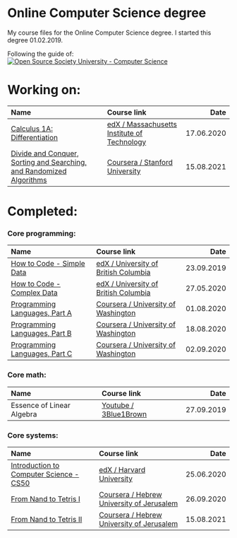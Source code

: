 # Online Computer Science degree
My course files for the Online Computer Science degree. I started this degree 01.02.2019.

Following the guide of: 
[![Open Source Society University - Computer Science](https://img.shields.io/badge/OSSU-computer--science-blue.svg)](https://github.com/ossu/computer-science)


# Working on:

| Name                                            | Course link                                                      |      Date  |
| :---------------------------------------------- |:---------------------------------------------------------------- |-----------:|
| [Calculus 1A: Differentiation][me11]            | [edX /  Massachusetts Institute of Technology][me12]             | 17.06.2020 |
| [Divide and Conquer, Sorting and Searching, and Randomized Algorithms][ct11] | [Coursera / Stanford University][ct12]      | 15.08.2021 |

[me11]: Calculus/1A%20Differentiation/
[me12]: https://www.edx.org/course/calculus-1a-differentiation

[ct11]: Algorithms%20Specialization/Part%201/
[ct12]: https://www.coursera.org/learn/algorithms-divide-conquer


# Completed: 

### Core programming:

| Name                                            | Course link                                                      |      Date  |
| :---------------------------------------------- |:---------------------------------------------------------------- |-----------:|
| [How to Code - Simple Data][cp11]               | [edX / University of British Columbia][cp12]                     | 23.09.2019 |
| [How to Code - Complex Data][cp21]              | [edX / University of British Columbia][cp22]                     | 27.05.2020 |
| [Programming Languages, Part A][cp31]           | [Coursera / University of Washington][cp32]                      | 01.08.2020 |
| [Programming Languages, Part B][cp41]           | [Coursera / University of Washington][cp42]                      | 18.08.2020 |
| [Programming Languages, Part C][cp51]           | [Coursera / University of Washington][cp52]                      | 02.09.2020 |

[cp11]: How%20to%20Code%20-%20Simple%20Data/
[cp12]: https://www.edx.org/course/how-code-simple-data-ubcx-htc1x#!

[cp21]: How%20to%20Code%20-%20Complex%20Data/
[cp22]: https://www.edx.org/course/how-code-complex-data-ubcx-htc2x

[cp31]: Programming%20Languages/Part%20A/
[cp32]: https://www.coursera.org/learn/programming-languages

[cp41]: Programming%20Languages/Part%20B/
[cp42]: https://www.coursera.org/learn/programming-languages-part-b

[cp51]: Programming%20Languages/Part%20C/
[cp52]: https://www.coursera.org/learn/programming-languages-part-c


### Core math:

| Name                                            | Course link                                                      |      Date  |
| :---------------------------------------------- |:---------------------------------------------------------------- |-----------:|
| Essence of Linear Algebra                       | [Youtube / 3Blue1Brown][cm12]                                    | 27.09.2019 |


[cm12]: https://www.youtube.com/playlist?list=PLZHQObOWTQDPD3MizzM2xVFitgF8hE_ab


### Core systems:

| Name                                            | Course link                                                      |      Date  |
| :---------------------------------------------- |:---------------------------------------------------------------- |-----------:|
| [Introduction to Computer Science - CS50][cs11] | [edX / Harvard University][cs12]                                 | 25.06.2020 |
| [From Nand to Tetris I][cs21]                   | [Coursera /  Hebrew University of Jerusalem][cs22]               | 26.09.2020 |
| [From Nand to Tetris II][cs31]                  | [Coursera /  Hebrew University of Jerusalem][cs32]               | 15.08.2021 |

[cs11]: Introduction%20to%20Computer%20Science/
[cs12]: https://www.edx.org/course/cs50s-introduction-to-computer-science#!

[cs21]: From%20Nand%20to%20Tetris/
[cs22]: https://www.coursera.org/learn/build-a-computer

[cs31]: From%20Nand%20to%20Tetris/
[cs32]: https://www.coursera.org/learn/nand2tetris2
